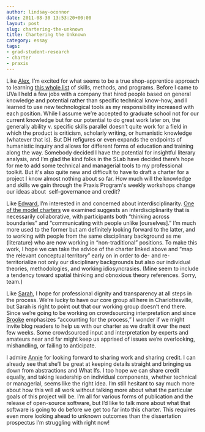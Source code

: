 ```yaml
---
author: lindsay-oconnor
date: 2011-08-30 13:53:20+00:00
layout: post
slug: chartering-the-unknown
title: Chartering the Unknown
category: essay
tags:
- grad-student-research
- charter
- praxis
---
```


Like [Alex](https://scholarslab.org/blog/owning-up-the-praxis-program/), I’m excited for what seems to be a true shop-apprentice approach to learning [this whole list](https://praxis.scholarslab.org/) of skills, methods, and programs. Before I came to UVa I held a few jobs with a company that hired people based on general knowledge and potential rather than specific technical know-how, and I learned to use new technological tools as my responsibility increased with each position. While I assume we’re accepted to graduate school not for our current knowledge but for our potential to do great work later on, the generally ability v. specific skills parallel doesn’t quite work for a field in which the product is criticism, scholarly writing, or humanistic knowledge (whatever that is). But DH refigures or even expands the endpoints of humanistic inquiry and allows for different forms of education and training along the way. Somebody decided I have the potential for insightful literary analysis, and I’m glad the kind folks in the SLab have decided there’s hope for me to add some technical and managerial tools to my professional toolkit. But it's also quite new and difficult to have to draft a charter for a project I know almost nothing about so far. How much will the knowledge and skills we gain through the Praxis Program's weekly workshops change our ideas about  self-governance and credit?

Like [Edward](https://scholarslab.org/blog/preliminary-praxis-charter-ideas/), I’m interested in and concerned about interdisciplinarity. [One of the model charters](http://mtroyal.academia.edu/MilenaRadzikowska/Papers/326958/The_Iterative_Design_of_a_Project_Charter_for_Interdisciplinary_Research) we examined suggests an interdisciplinarity that is necessarily collaborative, with participants both “thinking across boundaries” and “communicating with people unlike [ourselves].” I’m much more used to the former but am definitely looking forward to the latter, and to working with people from the same disciplinary background as me (literature) who are now working in “non-traditional” positions. To make this work, I hope we can take the advice of the charter linked above and “map the relevant conceptual territory” early on in order to de- and re-territorialize not only our disciplinary backgrounds but also our individual theories, methodologies, and working idiosyncrasies. (Mine seem to include a tendency toward spatial thinking and obnoxious theory references. Sorry, team.)

Like [Sarah](https://scholarslab.org/blog/live-and-in-public/), I hope for professional dignity and transparency at all steps in the process. We’re lucky to have our core group all here in Charlottesville, but Sarah is right to point out that our working group doesn’t end there. Since we’re going to be working on crowdsourcing interpretation and since [Brooke](https://scholarslab.org/blog/let-the-process-begin/) emphasizes “accounting for the process,” I wonder if we might invite blog readers to help us with our charter as we draft it over the next few weeks. Some crowdsourced input and interpretation by experts and amateurs near and far might keep us apprised of issues we’re overlooking, mishandling, or failing to anticipate.

I admire [Annie](https://scholarslab.org/blog/thoughts-on-our-charter/) for looking forward to sharing work and sharing credit. I can already see that she’ll be great at keeping details straight and bringing us down from abstractions and What Ifs. I too hope we can share credit equally, and taking leadership on individual components, whether technical or managerial, seems like the right idea. I’m still hesitant to say much more about how this will all work without talking more about what the particular goals of this project will be. I’m all for various forms of publication and the release of open-source software, but I’d like to talk more about what that software is going to do before we get too far into this charter. This requires even more looking ahead to unknown outcomes than the dissertation prospectus I’m struggling with right now!
